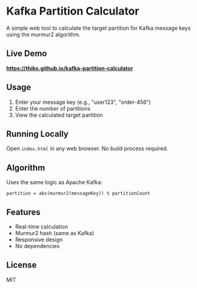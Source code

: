 # Kafka Partition Calculator

A simple web tool to calculate the target partition for Kafka message keys using the murmur2 algorithm.

## Live Demo
**https://thiko.github.io/kafka-partition-calculator**

## Usage
1. Enter your message key (e.g., "user123", "order-456")
2. Enter the number of partitions
3. View the calculated target partition

## Running Locally
Open `index.html` in any web browser. No build process required.

## Algorithm
Uses the same logic as Apache Kafka:
```
partition = abs(murmur2(messageKey)) % partitionCount
```

## Features
- Real-time calculation
- Murmur2 hash (same as Kafka)
- Responsive design
- No dependencies

## License
MIT